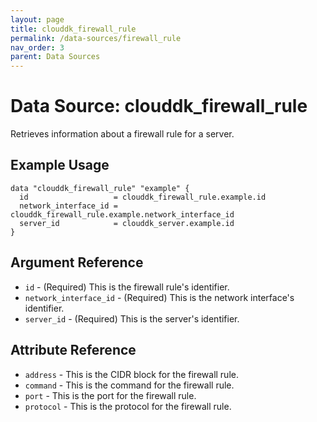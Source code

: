 ```yaml
---
layout: page
title: clouddk_firewall_rule
permalink: /data-sources/firewall_rule
nav_order: 3
parent: Data Sources
---
```


# Data Source: clouddk_firewall_rule

Retrieves information about a firewall rule for a server.

## Example Usage

```
data "clouddk_firewall_rule" "example" {
  id                   = clouddk_firewall_rule.example.id
  network_interface_id = clouddk_firewall_rule.example.network_interface_id
  server_id            = clouddk_server.example.id
}
```

## Argument Reference

* `id` - (Required) This is the firewall rule's identifier.
* `network_interface_id` - (Required) This is the network interface's identifier.
* `server_id` - (Required) This is the server's identifier.

## Attribute Reference

* `address` - This is the CIDR block for the firewall rule.
* `command` - This is the command for the firewall rule.
* `port` - This is the port for the firewall rule.
* `protocol` - This is the protocol for the firewall rule.
